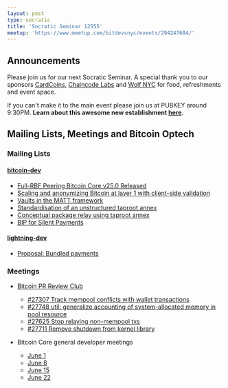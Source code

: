 ```yaml
---
layout: post
type: socratic
title: 'Socratic Seminar 12555'
meetup: 'https://www.meetup.com/bitdevsnyc/events/294247684/'
---
```


## Announcements

Please join us for our next Socratic Seminar. A special thank you to our sponsors [CardCoins](https://cardcoins.co), [Chaincode Labs](https://chaincode.com) and [Wolf NYC](https://wolfnyc.com) for food, refreshments and event space.

If you can't make it to the main event please join us at PUBKEY around 9:30PM. **Learn about this awesome new establishment [here](https://ny.eater.com/2022/12/13/23494423/pubkey-opening-manhattan-bitcoin-bar).**

## Mailing Lists, Meetings and Bitcoin Optech

### Mailing Lists

#### [bitcoin-dev](https://lists.linuxfoundation.org/pipermail/bitcoin-dev)

- [Full-RBF Peering Bitcoin Core v25.0 Released](https://lists.linuxfoundation.org/pipermail/bitcoin-dev/2023-June/021729.html)
- [Scaling and anonymizing Bitcoin at layer 1 with client-side validation](https://lists.linuxfoundation.org/pipermail/bitcoin-dev/2023-June/021732.html)
- [Vaults in the MATT framework](https://lists.linuxfoundation.org/pipermail/bitcoin-dev/2023-June/021730.html)
- [Standardisation of an unstructured taproot annex](https://lists.linuxfoundation.org/pipermail/bitcoin-dev/2023-June/021731.html)
- [Conceptual package relay using taproot annex](https://lists.linuxfoundation.org/pipermail/bitcoin-dev/2023-June/021748.html)
- [BIP for Silent Payments](https://lists.linuxfoundation.org/pipermail/bitcoin-dev/2023-June/021750.html)

#### [lightning-dev](https://lists.linuxfoundation.org/pipermail/lightning-dev)

- [Proposal: Bundled payments](https://lists.linuxfoundation.org/pipermail/lightning-dev/2023-June/003977.html)

### Meetings

- [Bitcoin PR Review Club](https://bitcoincore.reviews)

  - [#27307 Track mempool conflicts with wallet transactions](https://bitcoincore.reviews/27307)
  - [#27748 util: generalize accounting of system-allocated memory in pool resource](https://bitcoincore.reviews/27748)
  - [#27625 Stop relaying non-mempool txs](https://bitcoincore.reviews/27625)
  - [#27711 Remove shutdown from kernel library](https://bitcoincore.reviews/27711)

- Bitcoin Core general developer meetings
  - [June 1](https://www.erisian.com.au/bitcoin-core-dev/log-2023-06-01.html#l-148)
  - [June 8](https://www.erisian.com.au/bitcoin-core-dev/log-2023-06-08.html#l-147)
  - [June 15](https://www.erisian.com.au/bitcoin-core-dev/log-2023-06-15.html#l-354)
  - [June 22](https://www.erisian.com.au/bitcoin-core-dev/log-2023-06-22.html#l-255)
